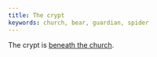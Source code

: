 ```yaml
---
title: The crypt
keywords: church, bear, guardian, spider
---
```


The crypt is [beneath the church](../050-church/070-church-room.md).
